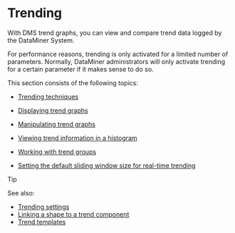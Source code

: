 # Trending

With DMS trend graphs, you can view and compare trend data logged by the DataMiner System.

For performance reasons, trending is only activated for a limited number of parameters. Normally, DataMiner administrators will only activate trending for a certain parameter if it makes sense to do so.

This section consists of the following topics:

- [Trending techniques](Trending_techniques.md)

- [Displaying trend graphs](Displaying_trend_graphs.md)

- [Manipulating trend graphs](Manipulating_trend_graphs.md)

- [Viewing trend information in a histogram](Viewing_trend_information_in_a_histogram.md)

- [Working with trend groups](Working_with_trend_groups.md)

- [Setting the default sliding window size for real-time trending](Setting_the_default_sliding_window_size_for_real-time_trending.md#setting-the-default-sliding-window-size-for-real-time-trending)

> [!TIP]
> See also:
> -  [Trending settings](../../part_1/GettingStarted/User_settings.md#trending-settings)
> -  [Linking a shape to a trend component](../visio/Linking_a_shape_to_a_trend_component.md)
> -  [Trend templates](../protocols/Trend_templates.md)
>
